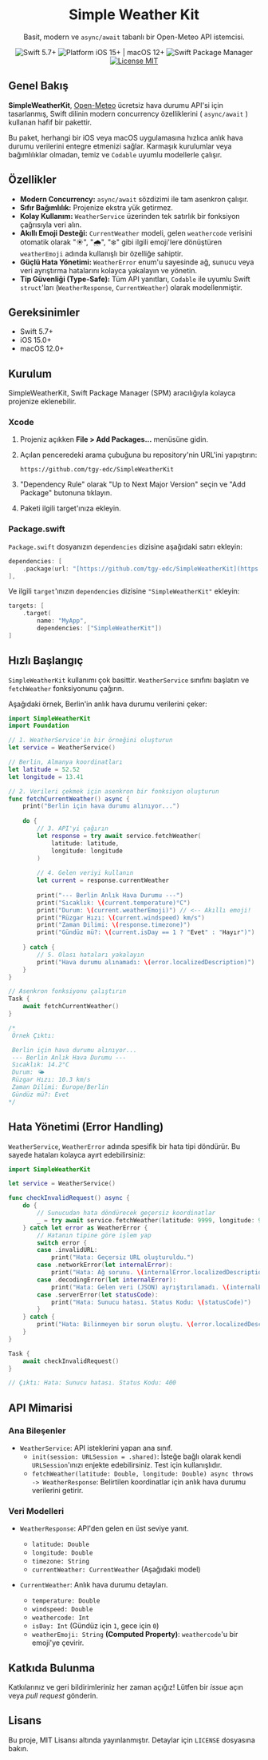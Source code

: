 <div align="center">

# Simple Weather Kit

Basit, modern ve `async/await` tabanlı bir Open-Meteo API istemcisi.

</div>

<div align="center">
  
<img src="https://img.shields.io/badge/Swift-5.7%2B-orange" alt="Swift 5.7+">
<img src="https://img.shields.io/badge/Platform-iOS%2015%2B%20%7C%20macOS%2012%2B-blue" alt="Platform iOS 15+ | macOS 12+">
<img src="https://img.shields.io/badge/SwiftPM-Uyumlu-brightgreen" alt="Swift Package Manager">
<a href="https://github.com/tgy-edc/SimpleWeatherKit/blob/main/LICENSE">
  <img src="https://img.shields.io/badge/License-MIT-lightgrey" alt="License MIT">
</a>

</div>

## Genel Bakış

**SimpleWeatherKit**, [Open-Meteo](https://open-meteo.com/) ücretsiz hava durumu API'si için tasarlanmış, Swift dilinin modern concurrency özelliklerini ( `async/await` ) kullanan hafif bir pakettir.

Bu paket, herhangi bir iOS veya macOS uygulamasına hızlıca anlık hava durumu verilerini entegre etmenizi sağlar. Karmaşık kurulumlar veya bağımlılıklar olmadan, temiz ve `Codable` uyumlu modellerle çalışır.

## Özellikler

* **Modern Concurrency:** `async/await` sözdizimi ile tam asenkron çalışır.
* **Sıfır Bağımlılık:** Projenize ekstra yük getirmez.
* **Kolay Kullanım:** `WeatherService` üzerinden tek satırlık bir fonksiyon çağrısıyla veri alın.
* **Akıllı Emoji Desteği:** `CurrentWeather` modeli, gelen `weathercode` verisini otomatik olarak "☀️", "🌧", "❄️" gibi ilgili emoji'lere dönüştüren `weatherEmoji` adında kullanışlı bir özelliğe sahiptir.
* **Güçlü Hata Yönetimi:** `WeatherError` enum'u sayesinde ağ, sunucu veya veri ayrıştırma hatalarını kolayca yakalayın ve yönetin.
* **Tip Güvenliği (Type-Safe):** Tüm API yanıtları, `Codable` ile uyumlu Swift `struct`'ları (`WeatherResponse`, `CurrentWeather`) olarak modellenmiştir.

## Gereksinimler

* Swift 5.7+
* iOS 15.0+
* macOS 12.0+

## Kurulum

SimpleWeatherKit, Swift Package Manager (SPM) aracılığıyla kolayca projenize eklenebilir.

### Xcode

1.  Projeniz açıkken **File > Add Packages...** menüsüne gidin.
2.  Açılan penceredeki arama çubuğuna bu repository'nin URL'ini yapıştırın:

    ```
    https://github.com/tgy-edc/SimpleWeatherKit
    ```

3.  "Dependency Rule" olarak "Up to Next Major Version" seçin ve "Add Package" butonuna tıklayın.
4.  Paketi ilgili target'ınıza ekleyin.

### Package.swift

`Package.swift` dosyanızın `dependencies` dizisine aşağıdaki satırı ekleyin:

```swift
dependencies: [
    .package(url: "[https://github.com/tgy-edc/SimpleWeatherKit](https://github.com/tgy-edc/SimpleWeatherKit)", from: "1.0.0")
],
```

Ve ilgili `target`'ınızın `dependencies` dizisine `"SimpleWeatherKit"` ekleyin:

```swift
targets: [
    .target(
        name: "MyApp",
        dependencies: ["SimpleWeatherKit"])
]
```

## Hızlı Başlangıç

`SimpleWeatherKit` kullanımı çok basittir. `WeatherService` sınıfını başlatın ve `fetchWeather` fonksiyonunu çağırın.

Aşağıdaki örnek, Berlin'in anlık hava durumu verilerini çeker:

```swift
import SimpleWeatherKit
import Foundation

// 1. WeatherService'in bir örneğini oluşturun
let service = WeatherService()

// Berlin, Almanya koordinatları
let latitude = 52.52
let longitude = 13.41

// 2. Verileri çekmek için asenkron bir fonksiyon oluşturun
func fetchCurrentWeather() async {
    print("Berlin için hava durumu alınıyor...")
    
    do {
        // 3. API'yi çağırın
        let response = try await service.fetchWeather(
            latitude: latitude,
            longitude: longitude
        )
        
        // 4. Gelen veriyi kullanın
        let current = response.currentWeather
        
        print("--- Berlin Anlık Hava Durumu ---")
        print("Sıcaklık: \(current.temperature)°C")
        print("Durum: \(current.weatherEmoji)") // <-- Akıllı emoji!
        print("Rüzgar Hızı: \(current.windspeed) km/s")
        print("Zaman Dilimi: \(response.timezone)")
        print("Gündüz mü?: \(current.isDay == 1 ? "Evet" : "Hayır")")
        
    } catch {
        // 5. Olası hataları yakalayın
        print("Hava durumu alınamadı: \(error.localizedDescription)")
    }
}

// Asenkron fonksiyonu çalıştırın
Task {
    await fetchCurrentWeather()
}

/*
 Örnek Çıktı:

 Berlin için hava durumu alınıyor...
 --- Berlin Anlık Hava Durumu ---
 Sıcaklık: 14.2°C
 Durum: 🌤
 Rüzgar Hızı: 10.3 km/s
 Zaman Dilimi: Europe/Berlin
 Gündüz mü?: Evet
*/
```

## Hata Yönetimi (Error Handling)

`WeatherService`, `WeatherError` adında spesifik bir hata tipi döndürür. Bu sayede hataları kolayca ayırt edebilirsiniz:

```swift
import SimpleWeatherKit

let service = WeatherService()

func checkInvalidRequest() async {
    do {
        // Sunucudan hata döndürecek geçersiz koordinatlar
        _ = try await service.fetchWeather(latitude: 9999, longitude: 9999)
    } catch let error as WeatherError {
        // Hatanın tipine göre işlem yap
        switch error {
        case .invalidURL:
            print("Hata: Geçersiz URL oluşturuldu.")
        case .networkError(let internalError):
            print("Hata: Ağ sorunu. \(internalError.localizedDescription)")
        case .decodingError(let internalError):
            print("Hata: Gelen veri (JSON) ayrıştırılamadı. \(internalError.localizedDescription)")
        case .serverError(let statusCode):
            print("Hata: Sunucu hatası. Status Kodu: \(statusCode)")
        }
    } catch {
        print("Hata: Bilinmeyen bir sorun oluştu. \(error.localizedDescription)")
    }
}

Task {
    await checkInvalidRequest()
}

// Çıktı: Hata: Sunucu hatası. Status Kodu: 400
```

## API Mimarisi

### Ana Bileşenler

* `WeatherService`: API isteklerini yapan ana sınıf.
    * `init(session: URLSession = .shared)`: İsteğe bağlı olarak kendi `URLSession`'ınızı enjekte edebilirsiniz. Test için kullanışlıdır.
    * `fetchWeather(latitude: Double, longitude: Double) async throws -> WeatherResponse`: Belirtilen koordinatlar için anlık hava durumu verilerini getirir.

### Veri Modelleri

* `WeatherResponse`: API'den gelen en üst seviye yanıt.
    * `latitude: Double`
    * `longitude: Double`
    * `timezone: String`
    * `currentWeather: CurrentWeather` (Aşağıdaki model)

* `CurrentWeather`: Anlık hava durumu detayları.
    * `temperature: Double`
    * `windspeed: Double`
    * `weathercode: Int`
    * `isDay: Int` (Gündüz için `1`, gece için `0`)
    * `weatherEmoji: String` **(Computed Property)**: `weathercode`'u bir emoji'ye çevirir.

## Katkıda Bulunma

Katkılarınız ve geri bildirimleriniz her zaman açığız! Lütfen bir *issue* açın veya *pull request* gönderin.

## Lisans

Bu proje, MIT Lisansı altında yayınlanmıştır. Detaylar için `LICENSE` dosyasına bakın.
